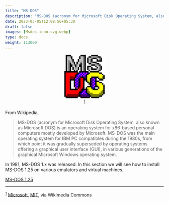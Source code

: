```yaml
---
title: "MS-DOS"
description: "MS-DOS (acronym for Microsoft Disk Operating System, also known as Microsoft DOS) is an operating system for x86-based personal computers mostly developed by Microsoft. MS-DOS was the main operating system for IBM PC compatibles during the 1980s."
date: 2023-03-05T12:08:56+05:30
draft: false
images: [Msdos-icon.svg.webp]
type: docs
weight: 113000
---
```


<div style="text-align: center;">
<figure>
<img src="Msdos-icon.svg.webp" alt="MS-DOS logo">
<figcaption><sup><a href="#footnote1" id="1">1</a></sup></figcaption>
</figure>
</div>

From Wikipedia,
> MS-DOS (acronym for Microsoft Disk Operating System, also known as Microsoft DOS) is an operating system for x86-based personal computers mostly developed by Microsoft. MS-DOS was the main operating system for IBM PC compatibles during the 1980s, from which point it was gradually superseded by operating systems offering a graphical user interface (GUI), in various generations of the graphical Microsoft Windows operating system.

In 1981, MS-DOS 1.x was released. In this section we will see how to install MS-DOS 1.25 on various emulators and virtual machines.

<section class="section section-sm">
  <div class="container">
    <div class="row justify-content-center text-center">
      <div class="col-lg-5">
        <p><a class="btn btn-primary btn-lg px-4 mb-1" href="1.25/" role="button">MS-DOS 1.25</a></p>
      </div>
    </div>
  </div>
</section>

<hr>

<sup><a href="#1" id="footnote1">1</a></sup> <a href="https://commons.wikimedia.org/wiki/File:Msdos-icon.svg">Microsoft</a>, <a href="http://opensource.org/licenses/mit-license.php">MIT</a>, via Wikimedia Commons
